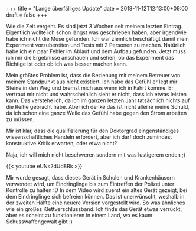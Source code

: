 +++
title = "Lange überfälliges Update"
date = 2018-11-12T12:13:00+09:00
draft = false
+++

Wie die Zeit vergeht. Es sind jetzt 3 Wochen seit meinem letzten Eintrag.
Eigentlich wollte ich schon längst was geschrieben haben, aber irgendwie habe
ich nicht die Muse gefunden. Ich war ziemlich beschäftigt damit mein Experiment
vorzubereiten und Tests mit 2 Personen zu machen. Natürlich habe ich ein paar
Fehler im Ablauf und dem Aufbau gefunden. Jetzt muss ich mir die Ergebnisse
anschauen und sehen, ob das Experiment das Richtige ist oder ob ich was besser
machen kann.

Mein größtes Problem ist, dass die Beziehung mit meinem Betreuer von meinem
Standpunkt aus nicht existiert. Ich habe das Gefühl er legt mir Steine in den
Weg und bremst mich aus wenn ich in Fahrt komme. Er vertraut mir nicht und
wahrscheinlich sieht er nicht, dass ich etwas leisten kann. Das verstehe ich, da
ich im ganzen letzten Jahr tatsächlich nichts auf die Reihe gebracht habe. Aber
ich denke das ist nicht alleine meine Schuld, da ich schon eine ganze Weile das
Gefühl habe gegen den Strom arbeiten zu müssen.

Mir ist klar, dass die qualifizierung für den Doktorgrad eingenständiges
wissenschaftliches Handeln erfordert, aber ich darf doch zumindest konstruktive
Kritik erwarten, oder etwa nicht?

Naja, ich will mich nicht beschweren sondern mit was lustigerem enden ;)

{{< youtube eUNs2dUd8Rk >}}

Mir wurde gesagt, dass dieses Gerät in Schulen und Krankenhäusern verwendet wird,
um Eindringlinge bis zum Eintreffen der Polizei unter Kontrolle zu halten :D
In dem Video wird zuerst ein altes Gerät gezeigt, bei dem Eindringlinge sich
befreien können. Das ist unerwünscht, weshalb in der zweiten Hälfte eine neuere
Version vorgestellt wird. So was ähnliches wie ein großes Klettverschlussband.
Ich finde das Gerät etwas verrückt, aber es scheint zu funktionieren in einem
Land, wo es kaum Schusswaffengewalt gibt :)
